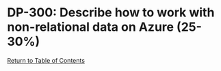 # DP-300: Describe how to work with non-relational data on Azure (25-30%)

[Return to Table of Contents](README.md)
